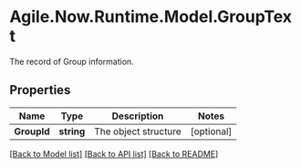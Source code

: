 # Agile.Now.Runtime.Model.GroupText
The record of Group information.

## Properties

Name | Type | Description | Notes
------------ | ------------- | ------------- | -------------
**GroupId** | **string** | The  object structure | [optional] 

[[Back to Model list]](../../README.md#documentation-for-models) [[Back to API list]](../../README.md#documentation-for-api-endpoints) [[Back to README]](../../README.md)

